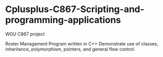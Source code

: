 # Cplusplus-C867-Scripting-and-programming-applications
WGU C867 project 

Roster Management Program written in C++ 
Demonstrate use of classes, inheritance, polymorphism, pointers, and general flow control. 
